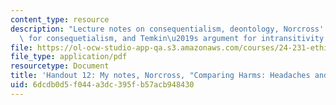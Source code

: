 ```yaml
---
content_type: resource
description: "Lecture notes on consequentialism, deontology, Norcross' problem case\
  \ for consequetialism, and Temkin\u2019s argument for intransitivity."
file: https://ol-ocw-studio-app-qa.s3.amazonaws.com/courses/24-231-ethics-fall-2009/6dcdb0d5f044a3dc395fb57acb948430_MIT24_231F09_lec13.pdf
file_type: application/pdf
resourcetype: Document
title: 'Handout 12: My notes, Norcross, "Comparing Harms: Headaches and Human Lives"'
uid: 6dcdb0d5-f044-a3dc-395f-b57acb948430
---
```

